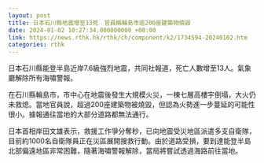 ```yaml
---
layout: post
title: 日本石川縣地震增至13死　官員稱輪島市逾200座建築物燒毀
date: 2024-01-02 10:27:34.000000000 +08:00
link: https://news.rthk.hk/rthk/ch/component/k2/1734594-20240102.htm
categories: rthk
---
```


日本石川縣能登半島近岸7.6級強烈地震，共同社報道，死亡人數增至13人。氣象廳解除所有海嘯警報。

在石川縣輪島市，市中心在地震後發生大規模火災，一棟七層高樓宇倒塌，大火仍未救熄。當地官員說，超過200座建築物被燒毀，但認為火勢進一步蔓延的可能性很小。據報通往當地的大部分道路都無法通行。

日本首相岸田文雄表示，救援工作爭分奪秒，已向地震受災地區派遣多支自衛隊，目前約1000名自衛隊員正在災區展開搜救行動。由於道路受損，要到達能登半島北部偏遠地區非常困難，隨著海嘯警報解除，當局將嘗試透過海路前往當地。
